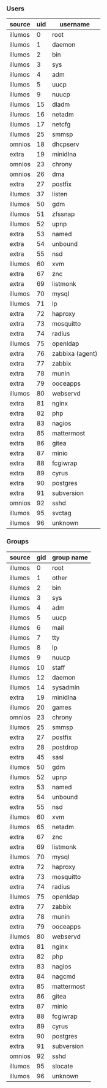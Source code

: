 
### Users

| source | uid | username
| ---    | --- | ---
| illumos	| 0	| root
| illumos	| 1	| daemon
| illumos	| 2	| bin
| illumos	| 3	| sys
| illumos	| 4	| adm
| illumos	| 5	| uucp
| illumos	| 9	| nuucp
| illumos	| 15	| dladm
| illumos	| 16	| netadm
| illumos	| 17	| netcfg
| illumos	| 25	| smmsp
| omnios	| 18	| dhcpserv
| extra		| 19	| minidlna
| omnios	| 23	| chrony
| omnios	| 26	| dma
| extra		| 27	| postfix
| illumos	| 37	| listen
| illumos	| 50	| gdm
| illumos	| 51	| zfssnap
| illumos	| 52	| upnp
| extra		| 53	| named
| extra		| 54	| unbound
| extra		| 55	| nsd
| illumos	| 60	| xvm
| extra		| 67	| znc
| extra		| 69	| listmonk
| illumos	| 70	| mysql
| illumos	| 71	| lp
| extra		| 72	| haproxy
| extra		| 73	| mosquitto
| extra		| 74	| radius
| illumos	| 75	| openldap
| extra		| 76	| zabbixa (agent)
| extra		| 77	| zabbix
| extra		| 78	| munin
| extra		| 79	| ooceapps
| illumos	| 80	| webservd
| extra		| 81	| nginx
| extra		| 82	| php
| extra		| 83	| nagios
| extra		| 85	| mattermost
| extra		| 86	| gitea
| extra		| 87	| minio
| extra		| 88	| fcgiwrap
| extra		| 89	| cyrus
| extra		| 90	| postgres
| extra		| 91	| subversion
| omnios	| 92	| sshd
| illumos	| 95	| svctag
| illumos	| 96	| unknown

### Groups

| source | gid | group name
| ---    | --- | ---
| illumos	| 0	| root
| illumos	| 1	| other
| illumos	| 2	| bin
| illumos	| 3	| sys
| illumos	| 4	| adm
| illumos	| 5	| uucp
| illumos	| 6	| mail
| illumos	| 7	| tty
| illumos	| 8	| lp
| illumos	| 9	| nuucp
| illumos	| 10	| staff
| illumos	| 12	| daemon
| illumos	| 14	| sysadmin
| extra		| 19	| minidlna
| illumos	| 20	| games
| omnios	| 23	| chrony
| illumos	| 25	| smmsp
| extra		| 27	| postfix
| extra		| 28	| postdrop
| extra		| 45	| sasl
| illumos	| 50	| gdm
| illumos	| 52	| upnp
| extra		| 53	| named
| extra		| 54	| unbound
| extra		| 55	| nsd
| illumos	| 60	| xvm
| illumos	| 65	| netadm
| extra		| 67	| znc
| extra		| 69	| listmonk
| illumos	| 70	| mysql
| extra		| 72	| haproxy
| extra		| 73	| mosquitto
| extra		| 74	| radius
| illumos	| 75	| openldap
| extra		| 77	| zabbix
| extra		| 78	| munin
| extra		| 79	| ooceapps
| illumos	| 80	| webservd
| extra		| 81	| nginx
| extra		| 82	| php
| extra		| 83	| nagios
| extra		| 84	| nagcmd
| extra		| 85	| mattermost
| extra		| 86	| gitea
| extra		| 87	| minio
| extra		| 88	| fcgiwrap
| extra		| 89	| cyrus
| extra		| 90	| postgres
| extra		| 91	| subversion
| omnios	| 92	| sshd
| illumos	| 95	| slocate
| illumos	| 96	| unknown

